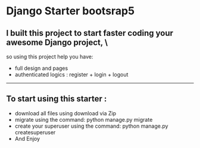 # Django Starter bootsrap5

## I built this project to start faster coding your awesome Django project, \
so using this project help you have: 

- full design and pages
- authenticated logics : register + login + logout

-------------------------------------------------------------------------------

## To start using this starter : 

- download all files using download via Zip
- migrate using the command: python manage.py migrate
- create your superuser using the command: python manage.py createsuperuser
- And Enjoy
